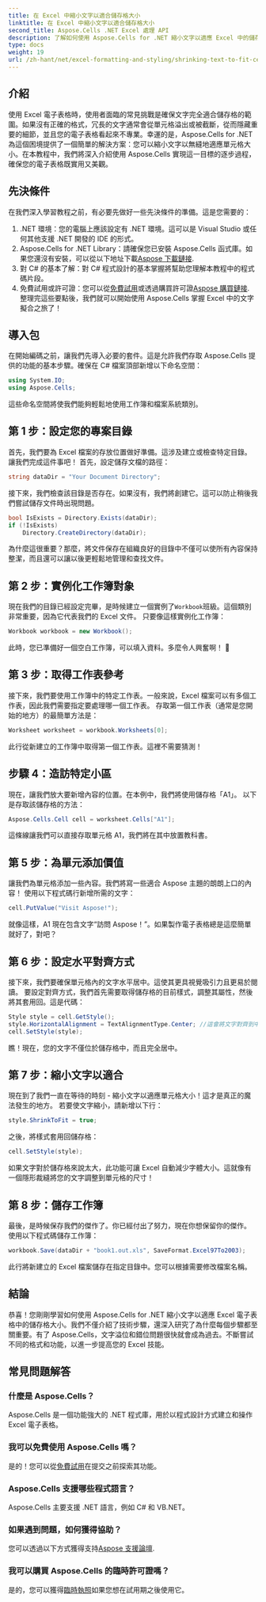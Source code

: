 ```yaml
---
title: 在 Excel 中縮小文字以適合儲存格大小
linktitle: 在 Excel 中縮小文字以適合儲存格大小
second_title: Aspose.Cells .NET Excel 處理 API
description: 了解如何使用 Aspose.Cells for .NET 縮小文字以適應 Excel 中的儲存格大小。包括逐步教程。開始優化您的電子表格。
type: docs
weight: 19
url: /zh-hant/net/excel-formatting-and-styling/shrinking-text-to-fit-cell-size/
---
```

## 介紹
使用 Excel 電子表格時，使用者面臨的常見挑戰是確保文字完全適合儲存格的範圍。如果沒有正確的格式，冗長的文字通常會從單元格溢出或被截斷，從而隱藏重要的細節，並且您的電子表格看起來不專業。幸運的是，Aspose.Cells for .NET 為這個困境提供了一個簡單的解決方案：您可以縮小文字以無縫地適應單元格大小。在本教程中，我們將深入介紹使用 Aspose.Cells 實現這一目標的逐步過程，確保您的電子表格既實用又美觀。 
## 先決條件
在我們深入學習教程之前，有必要先做好一些先決條件的準備。這是您需要的：
1. .NET 環境：您的電腦上應該設定有 .NET 環境。這可以是 Visual Studio 或任何其他支援 .NET 開發的 IDE 的形式。
2.  Aspose.Cells for .NET Library：請確保您已安裝 Aspose.Cells 函式庫。如果您還沒有安裝，可以從以下地址下載[Aspose 下載鏈接](https://releases.aspose.com/cells/net/).
3. 對 C# 的基本了解：對 C# 程式設計的基本掌握將幫助您理解本教程中的程式碼片段。
4. 免費試用或許可證：您可以從[免費試用](https://releases.aspose.com/)或透過購買許可證[Aspose 購買鏈接](https://purchase.aspose.com/buy).
整理完這些要點後，我們就可以開始使用 Aspose.Cells 掌握 Excel 中的文字擬合之旅了！
## 導入包
在開始編碼之前，讓我們先導入必要的套件。這是允許我們存取 Aspose.Cells 提供的功能的基本步驟。確保在 C# 檔案頂部新增以下命名空間：
```csharp
using System.IO;
using Aspose.Cells;
```
這些命名空間將使我們能夠輕鬆地使用工作簿和檔案系統類別。
## 第 1 步：設定您的專案目錄
首先，我們要為 Excel 檔案的存放位置做好準備。這涉及建立或檢查特定目錄。讓我們完成這件事吧！
首先，設定儲存文檔的路徑：
```csharp
string dataDir = "Your Document Directory";
```
接下來，我們檢查該目錄是否存在。如果沒有，我們將創建它。這可以防止稍後我們嘗試儲存文件時出現問題。
```csharp
bool IsExists = Directory.Exists(dataDir);
if (!IsExists)
    Directory.CreateDirectory(dataDir);
```
為什麼這很重要？那麼，將文件保存在組織良好的目錄中不僅可以使所有內容保持整潔，而且還可以讓以後更輕鬆地管理和查找文件。
## 第 2 步：實例化工作簿對象
現在我們的目錄已經設定完畢，是時候建立一個實例了`Workbook`班級。這個類別非常重要，因為它代表我們的 Excel 文件。
只要像這樣實例化工作簿：
```csharp
Workbook workbook = new Workbook();
```
此時，您已準備好一個空白工作簿，可以填入資料。多麼令人興奮啊！ 🎉
## 第 3 步：取得工作表參考
接下來，我們要使用工作簿中的特定工作表。一般來說，Excel 檔案可以有多個工作表，因此我們需要指定要處理哪一個工作表。
存取第一個工作表（通常是您開始的地方）的最簡單方法是：
```csharp
Worksheet worksheet = workbook.Worksheets[0];
```
此行從新建立的工作簿中取得第一個工作表。這裡不需要猜測！
## 步驟 4：造訪特定小區
現在，讓我們放大要新增內容的位置。在本例中，我們將使用儲存格「A1」。
以下是存取該儲存格的方法：
```csharp
Aspose.Cells.Cell cell = worksheet.Cells["A1"];
```
這條線讓我們可以直接存取單元格 A1，我們將在其中放置教科書。
## 第 5 步：為單元添加價值
讓我們為單元格添加一些內容。我們將寫一些適合 Aspose 主題的朗朗上口的內容！
使用以下程式碼行新增所需的文字：
```csharp
cell.PutValue("Visit Aspose!");
```
就像這樣，A1 現在包含文字“訪問 Aspose！”。如果製作電子表格總是這麼簡單就好了，對吧？
## 第 6 步：設定水平對齊方式
接下來，我們要確保單元格內的文字水平居中。這使其更具視覺吸引力且更易於閱讀。
要設定對齊方式，我們首先需要取得儲存格的目前樣式，調整其屬性，然後將其套用回。這是代碼：
```csharp
Style style = cell.GetStyle();
style.HorizontalAlignment = TextAlignmentType.Center; //這會將文字對齊到中心
cell.SetStyle(style);
```
瞧！現在，您的文字不僅位於儲存格中，而且完全居中。
## 第 7 步：縮小文字以適合
現在到了我們一直在等待的時刻 - 縮小文字以適應單元格大小！這才是真正的魔法發生的地方。
若要使文字縮小，請新增以下行：
```csharp
style.ShrinkToFit = true;
```
之後，將樣式套用回儲存格：
```csharp
cell.SetStyle(style);
```
如果文字對於儲存格來說太大，此功能可讓 Excel 自動減少字體大小。這就像有一個隱形裁縫將您的文字調整到單元格的尺寸！
## 第 8 步：儲存工作簿
最後，是時候保存我們的傑作了。你已經付出了努力，現在你想保留你的傑作。
使用以下程式碼儲存工作簿：
```csharp
workbook.Save(dataDir + "book1.out.xls", SaveFormat.Excel97To2003);
```
此行將新建立的 Excel 檔案儲存在指定目錄中。您可以根據需要修改檔案名稱。
## 結論
恭喜！您剛剛學習如何使用 Aspose.Cells for .NET 縮小文字以適應 Excel 電子表格中的儲存格大小。我們不僅介紹了技術步驟，還深入研究了為什麼每個步驟都至關重要。有了 Aspose.Cells，文字溢位和錯位問題很快就會成為過去。不斷嘗試不同的格式和功能，以進一步提高您的 Excel 技能。
## 常見問題解答
### 什麼是 Aspose.Cells？  
Aspose.Cells 是一個功能強大的 .NET 程式庫，用於以程式設計方式建立和操作 Excel 電子表格。
### 我可以免費使用 Aspose.Cells 嗎？  
是的！您可以從[免費試用](https://releases.aspose.com/)在提交之前探索其功能。
### Aspose.Cells 支援哪些程式語言？  
Aspose.Cells 主要支援 .NET 語言，例如 C# 和 VB.NET。
### 如果遇到問題，如何獲得協助？  
您可以透過以下方式獲得支持[Aspose 支援論壇](https://forum.aspose.com/c/cells/9).
### 我可以購買 Aspose.Cells 的臨時許可證嗎？  
是的，您可以獲得[臨時執照](https://purchase.aspose.com/temporary-license/)如果您想在試用期之後使用它。